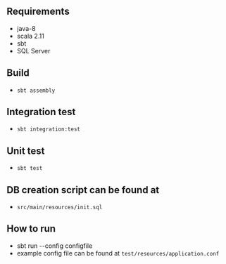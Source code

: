 ## Requirements
* java-8
* scala 2.11
* sbt
* SQL Server

## Build
* ``` sbt assembly ```

## Integration test
* ``` sbt integration:test ```

## Unit test
* ``` sbt test ```

## DB creation script can be found at
* ``` src/main/resources/init.sql ```

## How to run
* sbt run --config configfile
* example config file can be found at ``` test/resources/application.conf ```
